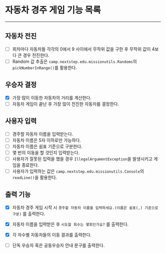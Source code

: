 # 자동차 경주 게임 기능 목록

---

## 자동차 전진
- [ ] 회차마다 자동차들 각각의 0에서 9 사이에서 무작위 값을 구한 후 무작위 값이 4보다 큰 경우 전진한다.
- [ ] Random 값 추출은 `camp.nextstep.edu.missionutils.Randoms`의 `pickNumberInRange()`를 활용한다.
## 우승자 결정
- [x] 가장 많이 이동한 자동차의 거리를 계산한다.
- [ ] 자동차 게임이 끝난 후 가장 많이 전진한 자동차를 결정한다. 

## 사용자 입력
- [ ] 경주할 자동차 이름을 입력받는다.
- [ ] 자동차 이름은 5자 이하로만 가능하다.
- [ ] 자동차 이름은 쉼표 기준으로 구분한다.
- [ ] 몇 번의 이동을 할 것인지 입력받는다.
- [ ] 사용자가 잘못된 입력을 했을 경우 `IllegalArgumentException`을 발생시키고 게임을 종료한다.
- [ ] 사용자가 입력하는 값은 `camp.nextstep.edu.missionutils.Console`의 `readLine()`을 활용한다.

## 출력 기능
- [x] 자동차 경주 게임 시작 시 `경주할 자동차 이름을 입력하세요.(이름은 쉼표(,) 기준으로 구분)` 를 출력한다.
- [x] 자동차 이름을 입력받은 후 `시도할 회수는 몇회인가요?` 를 출력한다.
- [x] 각 차수별 자동차들의 이동 결과를 출력한다.
- [ ] 단독 우승자 혹은 공동우승자 안내 문구를 출력한다.

